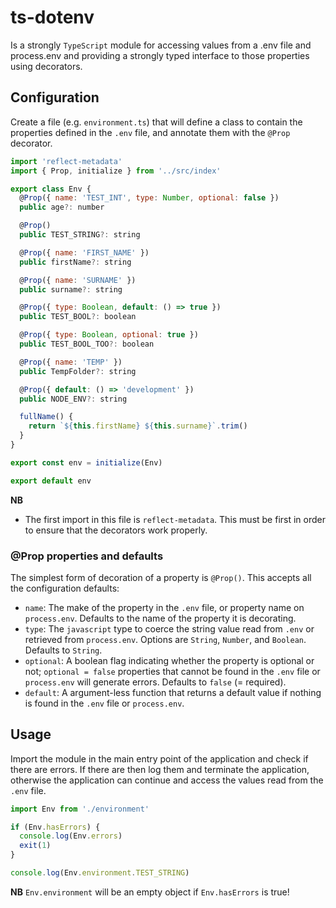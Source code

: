 # ts-dotenv

Is a strongly `TypeScript` module for accessing values from a .env file and process.env and providing a strongly typed
interface to those properties using decorators.

## Configuration

Create a file (e.g. `environment.ts`) that will define a class to contain the properties defined in the `.env` file, and
annotate them with the `@Prop` decorator.

```js
import 'reflect-metadata'
import { Prop, initialize } from '../src/index'

export class Env {
  @Prop({ name: 'TEST_INT', type: Number, optional: false })
  public age?: number

  @Prop()
  public TEST_STRING?: string

  @Prop({ name: 'FIRST_NAME' })
  public firstName?: string

  @Prop({ name: 'SURNAME' })
  public surname?: string

  @Prop({ type: Boolean, default: () => true })
  public TEST_BOOL?: boolean

  @Prop({ type: Boolean, optional: true })
  public TEST_BOOL_TOO?: boolean

  @Prop({ name: 'TEMP' })
  public TempFolder?: string

  @Prop({ default: () => 'development' })
  public NODE_ENV?: string

  fullName() {
    return `${this.firstName} ${this.surname}`.trim()
  }
}

export const env = initialize(Env)

export default env
```

**NB**

- The first import in this file is `reflect-metadata`. This must be first in order to ensure that the decorators work
  properly.

### @Prop properties and defaults

The simplest form of decoration of a property is `@Prop()`. This accepts all the configuration defaults:

- `name`: The make of the property in the `.env` file, or property name on `process.env`. Defaults to the name of the
  property it is decorating.
- `type`: The `javascript` type to coerce the string value read from `.env` or retrieved from `process.env`. Options are
  `String`, `Number`, and `Boolean`. Defaults to `String`.
- `optional`: A boolean flag indicating whether the property is optional or not; `optional = false` properties that
  cannot be found in the `.env` file or `process.env` will generate errors. Defaults to `false` (= required).
- `default`: A argument-less function that returns a default value if nothing is found in the `.env` file or
  `process.env`.

## Usage

Import the module in the main entry point of the application and check if there are errors. If there are then log them
and terminate the application, otherwise the application can continue and access the values read from the `.env` file.

```js
import Env from './environment'

if (Env.hasErrors) {
  console.log(Env.errors)
  exit(1)
}

console.log(Env.environment.TEST_STRING)
```

**NB** `Env.environment` will be an empty object if `Env.hasErrors` is true!
